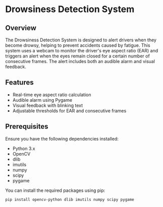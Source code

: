 # Drowsiness Detection System

## Overview

The Drowsiness Detection System is designed to alert drivers when they become drowsy, helping to prevent accidents caused by fatigue. This system uses a webcam to monitor the driver's eye aspect ratio (EAR) and triggers an alert when the eyes remain closed for a certain number of consecutive frames. The alert includes both an audible alarm and visual feedback.

## Features

- Real-time eye aspect ratio calculation
- Audible alarm using Pygame
- Visual feedback with blinking text
- Adjustable thresholds for EAR and consecutive frames

## Prerequisites

Ensure you have the following dependencies installed:

- Python 3.x
- OpenCV
- dlib
- imutils
- numpy
- scipy
- pygame

You can install the required packages using pip:

```bash
pip install opencv-python dlib imutils numpy scipy pygame
